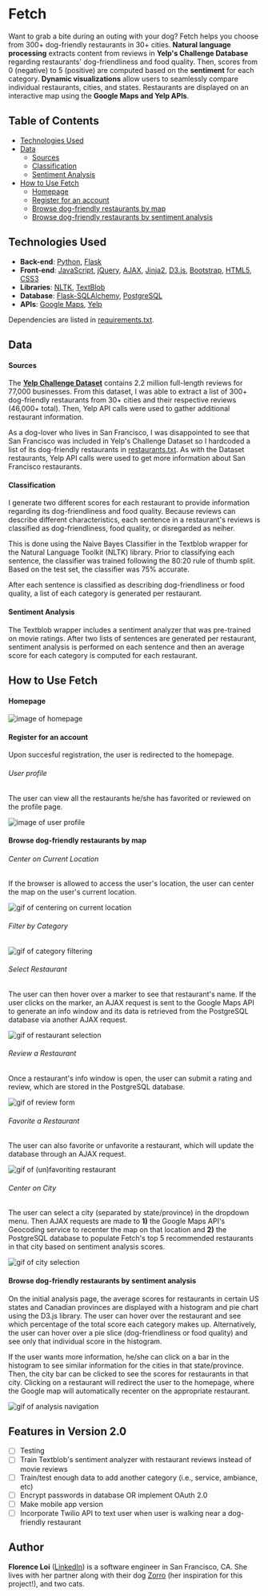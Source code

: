 **Fetch**
=======
 
Want to grab a bite during an outing with your dog? Fetch helps you choose from 300+ dog-friendly restaurants in 30+ cities. **Natural language processing** extracts content from reviews in **Yelp's Challenge Database** regarding restaurants' dog-friendliness and food quality. Then, scores from 0 (negative) to 5 (positive) are computed based on the **sentiment** for each category. **Dynamic visualizations** allow users to seamlessly compare individual restaurants, cities, and states. Restaurants are displayed on an interactive map using the **Google Maps and Yelp APIs**.

## Table of Contents
* [Technologies Used](#technologies)
* [Data](#data)
    * [Sources](#sources)
    * [Classification](#classification)
    * [Sentiment Analysis](#sentiment-analysis)
* [How to Use Fetch](#how-to-use)
    * [Homepage](#homepage)
    * [Register for an account](#register)
    * [Browse dog-friendly restaurants by map](#browse-by-map)
    * [Browse dog-friendly restaurants by sentiment analysis](#browse-by-sentiment)

## <a name="technologies"></a>Technologies Used
* **Back-end**: [Python](https://www.python.org/), [Flask](http://flask.pocoo.org/)
* **Front-end**: [JavaScript](https://developer.mozilla.org/en-US/docs/Web/JavaScript), [jQuery](https://jquery.com/), [AJAX](http://api.jquery.com/jquery.ajax/), [Jinja2](http://jinja.pocoo.org/docs/dev/), [D3.js](https://d3js.org/), [Bootstrap](http://getbootstrap.com/2.3.2/), [HTML5](https://developer.mozilla.org/en-US/docs/Web/Guide/HTML/HTML5), [CSS3](https://developer.mozilla.org/en-US/docs/Web/CSS/CSS3)
* **Libraries**: [NLTK](http://www.nltk.org/), [TextBlob](https://textblob.readthedocs.org/)
* **Database**: [Flask-SQLAlchemy](http://flask-sqlalchemy.pocoo.org/2.1/), [PostgreSQL](http://www.postgresql.org/)
* **APIs**: [Google Maps](https://developers.google.com/maps/documentation/javascript/), [Yelp](https://www.yelp.com/developers/documentation/v2/overview)

Dependencies are listed in [requirements.txt](requirements.txt).

## <a name="data"></a>Data
#### <a name="sources"></a>Sources
The **[Yelp Challenge Dataset](https://www.yelp.com/dataset_challenge)** contains 2.2 million full-length reviews for 77,000 businesses. From this dataset, I was able to extract a list of 300+ dog-friendly restaurants from 30+ cities and their respective reviews (46,000+ total). Then, Yelp API calls were used to gather additional restaurant information.

As a dog-lover who lives in San Francisco, I was disappointed to see that San Francisco was included in Yelp's Challenge Dataset so I hardcoded a list of its dog-friendly restaurants in [restaurants.txt](data/restaurants.txt). As with the Dataset restaurants, Yelp API calls were used to get more information about San Francisco restaurants.

#### <a name="classification"></a>Classification
I generate two different scores for each restaurant to provide information regarding its dog-friendliness and food quality. Because reviews can describe different characteristics, each sentence in a restaurant's reviews is classified as dog-friendliness, food quality, or disregarded as neiher.

This is done using the Naive Bayes Classifier in the Textblob wrapper for the Natural Language Toolkit (NLTK) library. Prior to classifying each sentence, the classifier was trained following the 80:20 rule of thumb split. Based on the test set, the classifier was 75% accurate.

After each sentence is classified as describing dog-friendliness or food quality, a list of each category is generated per restaurant.

#### <a name="sentiment-analysis"></a>Sentiment Analysis
The Textblob wrapper includes a sentiment analyzer that was pre-trained on movie ratings. After two lists of sentences are generated per restaurant, sentiment analysis is performed on each sentence and then an average score for each category is computed for each restaurant.

## <a name="how-to-use"></a>How to Use Fetch
#### <a name="homepage"></a>Homepage
![image of homepage](/static/img/homepage.png)

#### <a name="register"></a>Register for an account
Upon succesful registration, the user is redirected to the homepage.

###### User profile
The user can view all the restaurants he/she has favorited or reviewed on the profile page.

![image of user profile](/static/img/user-profile.png)

#### <a name="browse-by-map"></a>Browse dog-friendly restaurants by map

###### Center on Current Location
If the browser is allowed to access the user's location, the user can center the map on the user's current location.

![gif of centering on current location](/static/img/geolocation.gif)

###### Filter by Category

![gif of category filtering](/static/img/filter-by-category.gif)

###### Select Restaurant
The user can then hover over a marker to see that restaurant's name. If the user clicks on the marker, an AJAX request is sent to the Google Maps API to generate an info window and its data is retrieved from the PostgreSQL database via another AJAX request.

![gif of restaurant selection](/static/img/select-restaurant.gif)

###### Review a Restaurant
Once a restaurant's info window is open, the user can submit a rating and review, which are stored in the PostgreSQL database.

![gif of review form](/static/img/review.gif)

###### Favorite a Restaurant
The user can also favorite or unfavorite a restaurant, which will update the database through an AJAX request.

![gif of (un)favoriting restaurant](/static/img/favorite.gif)

###### Center on City
The user can select a city (separated by state/province) in the dropdown menu. Then AJAX requests are made to **1)** the Google Maps API's Geocoding service to recenter the map on that location and **2)** the PostgreSQL database to populate Fetch's top 5 recommended restaurants in that city based on sentiment analysis scores.

![gif of city selection](/static/img/select-city.gif)

#### <a name="browse-by-sentiment"></a>Browse dog-friendly restaurants by sentiment analysis
On the initial analysis page, the average scores for restaurants in certain US states and Canadian provinces are displayed with a histogram and pie chart using the D3.js library. The user can hover over the restaurant and see which percentage of the total score each category makes up. Alternatively, the user can hover over a pie slice (dog-friendliness or food quality) and see only that individual score in the histogram. 

If the user wants more information, he/she can click on a bar in the histogram to see similar information for the cities in that state/province. Then, the city bar can be clicked to see the scores for restaurants in that city. Clicking on a restaurant will redirect the user to the homepage, where the Google map will automatically recenter on the appropriate restaurant.

![gif of analysis navigation](/static/img/analysis.gif)

## Features in Version 2.0
- [ ] Testing
- [ ] Train Textblob's sentiment analyzer with restaurant reviews instead of movie reviews
- [ ] Train/test enough data to add another category (i.e., service, ambiance, etc)
- [ ] Encrypt passwords in database OR implement OAuth 2.0
- [ ] Make mobile app version
- [ ] Incorporate Twilio API to text user when user is walking near a dog-friendly restaurant

## Author
**Florence Loi** ([LinkedIn](https://www.linkedin.com/in/florenceloi)) is a software engineer in San Francisco, CA. She lives with her partner along with their dog [Zorro](/static/img/zorro-at-lands-end.gif) (her inspiration for this project!), and two cats.
